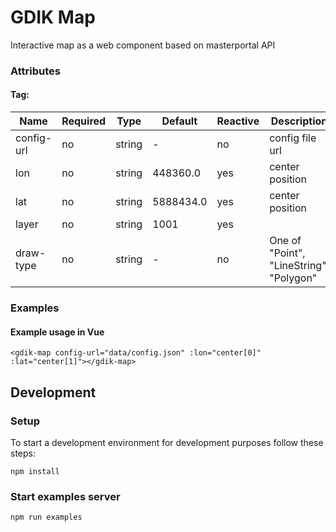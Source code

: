 # GDIK Map
Interactive map as a web component based on masterportal API

### Attributes
#### Tag: <gdik-map>

| Name       | Required | Type       | Default    | Reactive | Description |
|------------|----------|------------|------------|----------|-------------|
| config-url | no       | string     | -          | no       | config file url |
| lon        | no       | string     | 448360.0   | yes      | center position |
| lat        | no       | string     | 5888434.0  | yes      | center position |
| layer      | no       | string     | 1001       | yes      |
| draw-type  | no       | string     | -          | no       | One of "Point", "LineString", "Polygon" |

### Examples
#### Example usage in Vue
```<gdik-map config-url="data/config.json" :lon="center[0]" :lat="center[1]"></gdik-map>```

## Development

### Setup
To start a development environment for development purposes follow these steps:

```npm install```

### Start examples server

```npm run examples```
